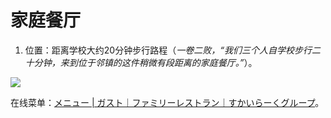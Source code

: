 # 家庭餐厅

1. 位置：距离学校大约20分钟步行路程（*一卷二败，“我们三个人自学校步行二十分钟，来到位于邻镇的这件稍微有段距离的家庭餐厅。”*）。

<inline-frame src="https://www.google.com/maps/embed?pb=!1m18!1m12!1m3!1d7554.540177587451!2d137.3873274348663!3d34.74306285039699!2m3!1f0!2f0!3f0!3m2!1i1024!2i768!4f13.1!3m3!1m2!1s0x6004d23d4eda8b87%3A0xc3d8ce20e5b046e0!2sGusto!5e0!3m2!1szh-CN!2sjp!4v1735715360128!5m2!1szh-CN!2sjp" width="100%" height="450" style="border:0;" allowfullscreen="" loading="lazy" referrerpolicy="no-referrer-when-downgrade"></inline-frame>

![](https://www.misaka19327.cc/static/img/764ac5565b07223286f6fc674d55a0fd.clipboard-2025-01-14.png)

在线菜单：[メニュー | ガスト｜ファミリーレストラン｜すかいらーくグループ](https://www.skylark.co.jp/gusto/menu/index.html?utm_source=gt&utm_medium=gmb&utm_campaign=menu-Aichi)。